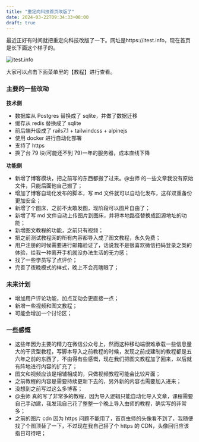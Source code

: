 ```yaml
---
title: "重定向科技首页改版了"
date: 2024-03-22T09:34:33+08:00
draft: true
---
```


最近正好有时间就把重定向科技改版了一下。网址是https://itest.info，现在首页是长下面这个样子的。

![itest.info](https://img.ethanhan.cc/file/66284506e3fd95214a04b.png)

大家可以点击下面菜单里的【教程】进行查看。

### 主要的一些改动

**技术侧**

- 数据库从 Postgres 替换成了 sqlite，并做了数据迁移
- 缓存从 redis 替换成了 sqlite
- 前后端升级成了 rails7.1 + tailwindcss + alpinejs
- 使用 docker 进行自动化部署
- 支持了 https
- 换了台 79 块(可能还不到 79)一年的服务器，成本直线下降

**功能侧**

- 新增了博客模块，把之前写的东西都搬了过来。@虫师 的一些文章我没有原始文件，只能后面他自己搬了；
- 增加了博客自动化发布的脚本，写 md 文件就可以自动化发布，这样双重备份更加安全；
- 新增了个图床，之前不太敢发图，现阶段可以图片自由了；
- 新增了写 md 文件自动上传图片到图床，并将本地路径替换成回源地址的功能；
- 新增图文教程的功能，之前只有视频；
- 把之前测试教程网的所有内容都导入成了图文教程，永久免费；
- 用户注册的时候需要进行邮箱验证了，话说我不是很喜欢微信扫码登录之类的体验，给我一种离开手机就没办法生活的无力感；
- 找了一些学员写了点评价；
- 完善了夜晚模式的样式，晚上不会亮瞎眼了；

### 未来计划

- 增加用户评论功能，加点互动会更直接一点；
- 新增一些视频和图文教程；
- 可能会增加一个讨论区；

### 一些感慨

- 这些年因为主要的精力在微信公众号上，然而这种移动端很难承载一些信息量大的干货型教程，写脚本导入之前教程的时候，发现之前成建制的教程都是五六年之前的东西了，不由得有些感慨，现在我们把图文教程加了回来，以后就有阵地进行内容的扩充了；
- 图文和视频应该是相辅相成的，只做视频教程可能会比较片面；
- 之前教程的内容是需要持续更新下去的，另外新的内容也需要加入进来；
- 没想到之前写过这么多博客；
- @虫师 真的写了非常多的教程，因为导入逻辑只能自动化导入文章，课程需要自己手动建，我发现自己花了整整一个晚上导入虫师的教程，确实写的非常多；
- 之前的图片 cdn 因为 https 问题不能用了，首页虫师的头像看不到了，我随便找了个图顶替了一下，不过现在我自己搭了个 https 的 CDN，头像回归应该指日可待吧；
